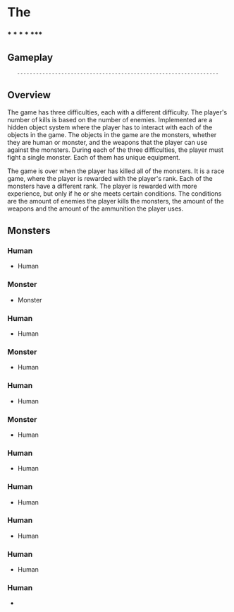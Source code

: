 # The                                      
                                                                   

###                        *   *      *    *       ***     

###           

## Gameplay

       ----------------------------------------------------------------  

## Overview       

The game has three difficulties, each with a different difficulty. The player's number of kills is based on the number of enemies. Implemented are a hidden object system where the player has to interact with each of the objects in the game. The objects in the game are the monsters, whether they are human or monster, and the weapons that the player can use against the monsters. During each of the three difficulties, the player must fight a single monster. Each of them has unique equipment.

The game is over when the player has killed all of the monsters. It is a race game, where the player is rewarded with the player's rank. Each of the monsters have a different rank. The player is rewarded with more experience, but only if he or she meets certain conditions. The conditions are the amount of enemies the player kills the monsters, the amount of the weapons and the amount of the ammunition the player uses.

## Monsters

### Human

*   Human

### Monster

*   Monster

### Human

*   Human

### Monster

*   Human

### Human

*   Human

### Monster

*   Human

### Human

*   Human

### Human

*   Human

### Human

*   Human

### Human

*   Human

### Human

*